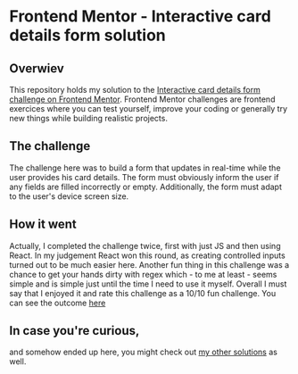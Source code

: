 # Frontend Mentor - Interactive card details form solution

## Overwiev

This repository holds my solution to the [Interactive card details form challenge on Frontend Mentor](https://www.frontendmentor.io/challenges/interactive-card-details-form-XpS8cKZDWw). Frontend Mentor challenges are frontend exercices where you can test yourself, improve your coding or generally try new things while building realistic projects.

## The challenge

The challenge here was to build a form that updates in real-time while the user provides his card details. The form must obviously inform the user if any fields are filled incorrectly or empty.
Additionally, the form must adapt to the user's device screen size.

## How it went

Actually, I completed the challenge twice, first with just JS and then using React. In my judgement React won this round, as creating controlled inputs turned out to be much easier here. Another fun thing in this challenge was a chance to get your hands dirty with regex which - to me at least - seems simple and is simple just until the time I need to use it myself. Overall I must say that I enjoyed it and rate this challenge as a 10/10 fun challenge.
You can see the outcome [here](https://frontendmentor-interactive-card-details-form-react.vercel.app/)

## In case you're curious,

and somehow ended up here, you might check out [my other solutions](https://www.frontendmentor.io/profile/AdamMintaj/) as well.
